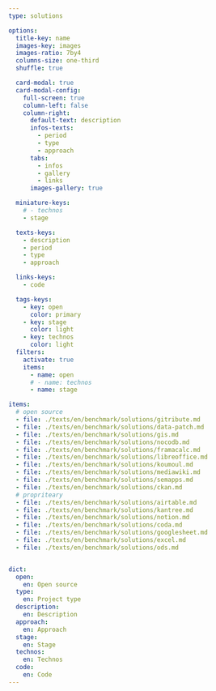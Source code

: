 ```yaml
---
type: solutions

options:
  title-key: name
  images-key: images
  images-ratio: 7by4
  columns-size: one-third
  shuffle: true

  card-modal: true
  card-modal-config:
    full-screen: true
    column-left: false
    column-right: 
      default-text: description
      infos-texts: 
        - period
        - type
        - approach
      tabs:
        - infos
        - gallery 
        - links 
      images-gallery: true

  miniature-keys: 
    # - technos
    - stage

  texts-keys: 
    - description 
    - period
    - type
    - approach

  links-keys: 
    - code

  tags-keys: 
    - key: open
      color: primary
    - key: stage
      color: light
    - key: technos
      color: light
  filters: 
    activate: true
    items: 
      - name: open
      # - name: technos
      - name: stage

items: 
  # open source
  - file: ./texts/en/benchmark/solutions/gitribute.md
  - file: ./texts/en/benchmark/solutions/data-patch.md
  - file: ./texts/en/benchmark/solutions/gis.md
  - file: ./texts/en/benchmark/solutions/nocodb.md
  - file: ./texts/en/benchmark/solutions/framacalc.md
  - file: ./texts/en/benchmark/solutions/libreoffice.md
  - file: ./texts/en/benchmark/solutions/koumoul.md
  - file: ./texts/en/benchmark/solutions/mediawiki.md
  - file: ./texts/en/benchmark/solutions/semapps.md
  - file: ./texts/en/benchmark/solutions/ckan.md
  # propriteary
  - file: ./texts/en/benchmark/solutions/airtable.md
  - file: ./texts/en/benchmark/solutions/kantree.md
  - file: ./texts/en/benchmark/solutions/notion.md
  - file: ./texts/en/benchmark/solutions/coda.md
  - file: ./texts/en/benchmark/solutions/googlesheet.md
  - file: ./texts/en/benchmark/solutions/excel.md
  - file: ./texts/en/benchmark/solutions/ods.md


dict:
  open:
    en: Open source
  type:
    en: Project type
  description:
    en: Description
  approach:
    en: Approach
  stage:
    en: Stage
  technos:
    en: Technos
  code:
    en: Code
---
```

